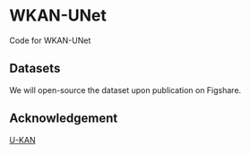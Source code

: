 # WKAN-UNet

Code for WKAN-UNet

## Datasets

We will open-source the dataset upon publication on Figshare.

## Acknowledgement

[U-KAN](https://github.com/CUHK-AIM-Group/U-KAN)
